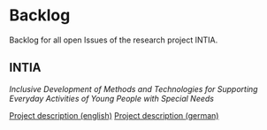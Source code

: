 # Backlog
Backlog for all open Issues of the research project INTIA.

## INTIA
*Inclusive Development of Methods and Technologies for Supporting Everyday Activities of Young People with Special Needs*

[Project description (english)](https://dites.web.th-koeln.de/forschung/projekte/research-projects-intia/)
[Project description (german)](https://dites.web.th-koeln.de/forschung/projekte/intia/)
